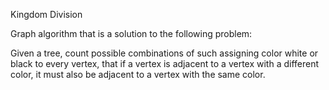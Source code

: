Kingdom Division

Graph algorithm that is a solution to the following problem:

Given a tree, count possible combinations of such assigning color white or black to every vertex,
that if a vertex is adjacent to a vertex with a different color, it must also be adjacent to a vertex
with the same color.
